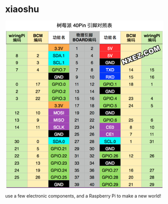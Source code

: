 # xiaoshu

![此处为图片加载失败时显示的文字](https://github.com/lengsh/xiaoshu/raw/master/raspberryPi4-pin40.png)


use a few electronic components, and a Raspberry Pi to make a new world!
